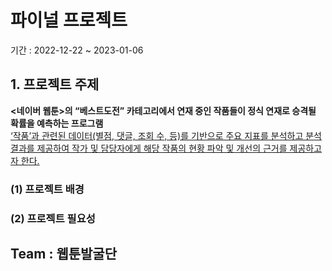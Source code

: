 # 파이널 프로젝트
기간 : 2022-12-22 ~ 2023-01-06 

## 1. 프로젝트 주제
**<네이버 웹툰>의 “베스트도전” 카테고리에서 연재 중인 작품들이 정식 연재로 승격될 확률을 예측하는 프로그램**
<br>
<u>‘작품’과 관련된 데이터(별점, 댓글, 조회 수, 등)를 기반으로 주요 지표를 분석하고 분석 결과를 제공하여 작가 및 담당자에게 해당 작품의 현황 파악 및 개선의 근거를 제공하고자 한다.</u>

### (1) 프로젝트 배경

### (2) 프로젝트 필요성



## Team : 웹툰발굴단
